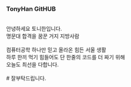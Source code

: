 ### TonyHan GitHUB
<br>
안녕하세요 토니한입니다.<br>
명문대 합격을 꿈꾼 거지 지방사람<br>
<br>
컴퓨터공학 하나만 믿고 올라온 힘든 서울 생활<br>
하루 한끼 먹기 힘들어도 단 한줄의 코드를 더 짜기 위해<br>
오늘도 최선을 다합니다.<br>
<br>
# 잘부탁드립니다.
